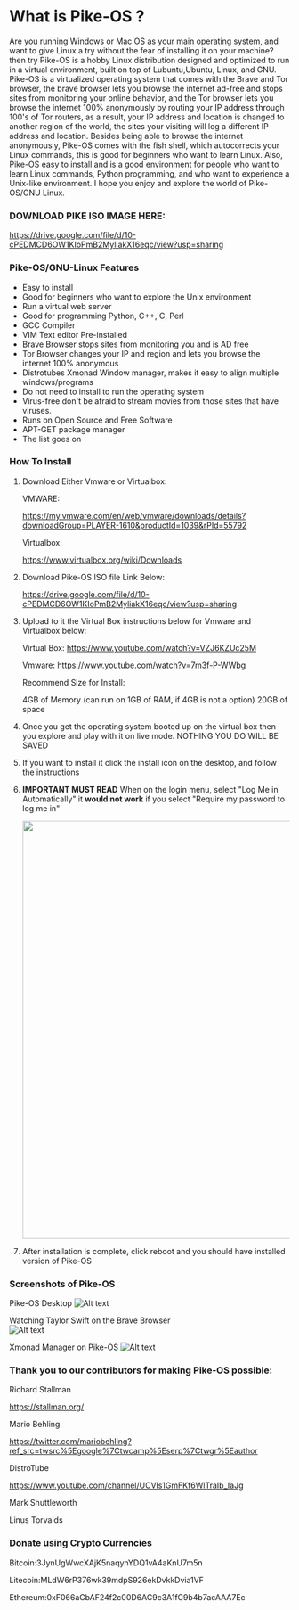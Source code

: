 # **What is Pike-OS ?**

Are you running Windows or Mac OS as your main operating system, and want to give Linux a try without the fear of installing it on your machine? then try Pike-OS is a hobby Linux distribution designed and optimized to run in a virtual environment, built on top of Lubuntu,Ubuntu, Linux, and GNU. Pike-OS is a virtualized operating system that comes with the Brave and Tor browser, the brave browser lets you browse the internet ad-free and stops sites from monitoring your online behavior, and the Tor browser lets you browse the internet 100% anonymously by routing your IP address through 100's of Tor routers, as a result, your IP address and location is changed to another region of the world, the sites your visiting will log a different IP address and location. Besides being able to browse the internet anonymously, Pike-OS comes with the fish shell, which autocorrects your Linux commands, this is good for beginners who want to learn Linux. Also, Pike-OS easy to install and is a good environment for people who want to learn Linux commands, Python programming, and who want to experience a Unix-like environment. I hope you enjoy and explore the world of Pike-OS/GNU Linux. 

### DOWNLOAD PIKE ISO IMAGE HERE: 

https://drive.google.com/file/d/10-cPEDMCD6OW1KIoPmB2MyliakX16eqc/view?usp=sharing


### Pike-OS/GNU-Linux Features

- Easy to install
- Good for beginners who want to explore the Unix environment
- Run a virtual web server
- Good for programming Python, C++, C, Perl
- GCC Compiler 
- VIM Text editor Pre-installed 
- Brave Browser stops sites from monitoring you and is AD free
- Tor Browser changes your IP and region and lets you browse the internet 100% anonymous 
- Distrotubes Xmonad Window manager, makes it easy to align multiple windows/programs
- Do not need to install to run the operating system
- Virus-free don't be afraid to stream movies from those sites that have viruses. 
- Runs on Open Source and Free Software
- APT-GET package manager
- The list goes on

### How To Install

1. Download Either Vmware or Virtualbox:

    VMWARE:
   
    https://my.vmware.com/en/web/vmware/downloads/details?downloadGroup=PLAYER-1610&productId=1039&rPId=55792

    Virtualbox:
   
    https://www.virtualbox.org/wiki/Downloads
   
2.  Download Pike-OS ISO file Link Below: 

    https://drive.google.com/file/d/10-cPEDMCD6OW1KIoPmB2MyliakX16eqc/view?usp=sharing

 
3.   Upload to it the Virtual Box instructions below for Vmware and Virtualbox below: 

     Virtual Box:
     https://www.youtube.com/watch?v=VZJ6KZUc25M
     
     Vmware: 
     https://www.youtube.com/watch?v=7m3f-P-WWbg
     
     Recommend Size for Install:
     
      4GB of Memory (can run on 1GB of RAM, if 4GB is not a option) 
      20GB of space 
      
     

4.   Once you get the operating system booted up on the virtual box then you explore and play with it on live mode. NOTHING YOU DO WILL BE SAVED

5.  If you want to install it click the install icon on the desktop, and follow the instructions  

6.  **IMPORTANT MUST READ** When on the login menu, select "Log Me in Automatically" it **would not work** if you select "Require my password to log me in" 
     
     <img src="https://raw.githubusercontent.com/selvadurai/Pike-OS/main/screenshots/loginHighlight.jpg" width="960" height="750">

7.   After installation is complete, click reboot and you should have installed version of Pike-OS




### Screenshots of Pike-OS

Pike-OS Desktop
![Alt text](https://raw.githubusercontent.com/selvadurai/Pike-OS/main/screenshots/wallpaper.jpg "Highlight login")


Watching Taylor Swift on the Brave Browser     
![Alt text](  https://raw.githubusercontent.com/selvadurai/Pike-OS/main/screenshots/taylorswift.jpg "Highlight login")

Xmonad Manager on Pike-OS
![Alt text]( https://raw.githubusercontent.com/selvadurai/Pike-OS/main/screenshots/xmonad.png "Highlight login")


### Thank you to our contributors for making Pike-OS possible:

Richard Stallman
 
https://stallman.org/

Mario Behling

https://twitter.com/mariobehling?ref_src=twsrc%5Egoogle%7Ctwcamp%5Eserp%7Ctwgr%5Eauthor

DistroTube

https://www.youtube.com/channel/UCVls1GmFKf6WlTraIb_IaJg

Mark Shuttleworth

Linus Torvalds


### Donate using Crypto Currencies

Bitcoin:3JynUgWwcXAjK5naqynYDQ1vA4aKnU7m5n

Litecoin:MLdW6rP376wk39mdpS926ekDvkkDvia1VF

Ethereum:0xF066aCbAF24f2c00D6AC9c3A1fC9b4b7acAAA7Ec


